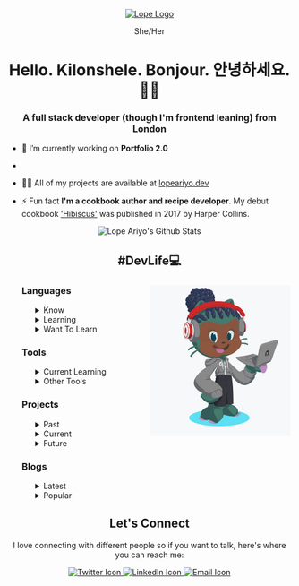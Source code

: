 <p align="center">
  <a href="https://www.lopeariyo.dev/ ">
    <img alt="Lope Logo" src="https://pbs.twimg.com/profile_images/1248697046883762176/A80erP3V_400x400.png" width="250" />
  </a>
    
</p>
<p align="center">She/Her</p>

<h1 align="center">Hello. Kilonshele. Bonjour. 안녕하세요. 👋🏾 </h1>
<h3 align="center">A full stack developer (though I'm frontend leaning) from London</h3>

- 🔭 I’m currently working on **Portfolio 2.0**
- 
- 👨‍💻 All of my projects are available at [lopeariyo.dev](lopeariyo.dev)

- ⚡ Fun fact **I'm a cookbook author and recipe developer**. My debut cookbook <a href="https://hibiscus.lopeariyo.com"> 'Hibiscus'</a> was published in 2017 by Harper Collins.</p>


<div align="center" >
  <img alt="Lope Ariyo's Github Stats" src="https://github-readme-stats.vercel.app/api?username=LopeAriyo&show_icons=true&title_color=030e27&icon_color=1EA598&text_color=030e27&bg_color=E2F5F4" >
</div>

<h2 align="center">#DevLife💻</h2>

<ul >
<div>
    <img align="right" alt="Lope Octocat" src="./assets/octocat.png" width="250" height="270" />
    <h3>Languages</h3>
    <ul>
        <details>
            <summary>Know</summary>
            <div align="center">
                <img alt="HTMl Badge" src="https://img.shields.io/badge/html-%23030e27.svg?&style=for-the-badge&logo=html5&logoColor=white"> 
                <img alt="CSS Badge" src="https://img.shields.io/badge/css-%23030e27.svg?&style=for-the-badge&logo=css3&logoColor=white">  
                <img alt="SaSS Badge" src="https://img.shields.io/badge/scss-%23030e27.svg?&style=for-the-badge&logo=sass&logoColor=white"> 
                <img alt="Javascript Badge" src="https://img.shields.io/badge/javascript-%23030e27.svg?&style=for-the-badge&logo=javascript&logoColor=white"> 
                <img alt="React Badge" src="https://img.shields.io/badge/react-%23030e27.svg?&style=for-the-badge&logo=react&logoColor=white"> 
                <img alt="Gatsby Badge" src="https://img.shields.io/badge/gatsby-%23030e27.svg?&style=for-the-badge&logo=gatsby&logoColor=white"> 
                <img alt="Node Badge" src="https://img.shields.io/badge/nodejs-%23030e27.svg?&style=for-the-badge&logo=node.js&logoColor=white"> 
                <img alt="Express Badge" src="https://img.shields.io/badge/express-%23030e27.svg?&style=for-the-badge&logo=express.js&logoColor=white"> 
                <img alt="Mongo Badge" src="https://img.shields.io/badge/mongodb-%23030e27.svg?&style=for-the-badge&logo=mongodb&logoColor=white"> 
                <img alt="Strapi Badge" src="https://img.shields.io/badge/strapi-%23030e27.svg?&style=for-the-badge&logo=strapi&logoColor=white">
            </div>
        </details>
        <details>
            <summary>Learning</summary>
                <div align="center" >
                  <img alt="Redux Badge" src="https://img.shields.io/badge/redux-%23030e27.svg?&style=for-the-badge&logo=redux&logoColor=white">
                  <img alt="Hooks Badge" src="https://img.shields.io/badge/hooks-%23030e27.svg?&style=for-the-badge&logo=hooks&logoColor=white">
                </div>
        </details>
        <details>
            <summary>Want To Learn</summary>
             <div align="center">
                <img alt="Tailwind Badge" src="https://img.shields.io/badge/tailwind-%23030e27.svg?&style=for-the-badge&logo=tailwindcss&logoColor=white">
                <img alt="Materialize Badge" src="https://img.shields.io/badge/materialize-%23030e27.svg?&style=for-the-badge&logo=materializecss&logoColor=white">
                <img alt="Bootstrap Badge" src="https://img.shields.io/badge/bootstrap-%23030e27.svg?&style=for-the-badge&logo=bootstrap&logoColor=white">
                <img alt="React Native Badge" src="https://img.shields.io/badge/reactnative-%23030e27.svg?&style=for-the-badge&logo=reactnative&logoColor=white">
                <img alt="Flutter Badge" src="https://img.shields.io/badge/flutter-%23030e27.svg?&style=for-the-badge&logo=flutter&logoColor=white">
                <img alt="Electron Badge" src="https://img.shields.io/badge/electron-%23030e27.svg?&style=for-the-badge&logo=electron&logoColor=white">
                <img alt="Python Badge" src="https://img.shields.io/badge/python-%23030e27.svg?&style=for-the-badge&logo=python&logoColor=white"> 
                <img alt="Django Badge" src="https://img.shields.io/badge/django-%23030e27.svg?&style=for-the-badge&logo=django3&logoColor=white">  
                <img alt="Flask Badge" src="https://img.shields.io/badge/flask-%23030e27.svg?&style=for-the-badge&logo=flask&logoColor=white"> 
            </div>
        </details>
    </ul>
</div>
<div> 
    <h3>Tools</h3>
    <ul>
            <details>
                <summary>Current Learning</summary>
                <ul>
                    <li> A11y practices</li>
                    <li> SEO practices </li>
                </ul>
            </details>
            <details>
                <summary>Other Tools </summary>
                <ul>
                    <li> Figma </li>
                    <li> VSCode </li>
                    <li> Chrome Dev Tools</li>
                    <li> Axe</li>
                    <li> Postman</li>
                    <li> Netlify</li>
                    <li> Heroku </li>
                </ul>
            </details>
    </ul>
</div>
<div>
    <h3>Projects</h3>
    <ul>
      <details>
            <summary>Past</summary>
            <h4>Hibiscus - A Cookbook Portfolio Website </h4>
            <p>A portfolio website for my debut cookbook Hibiscus. Created using HTML / JSX, CSS & React.</p> 
            <h4>Yemoja - A Period Tracking App </h4>
            <p>An app for individuals to track their periods. Created using ScSS,  React, Redux, Hooks, Node.js, Express & MongoDB.</p>       
      </details> 
      <details>
            <summary>Current</summary>
            <h4>Allie - An Accessible Blog Template </h4>
            <p>I'm currently working on creating a food blog template, going back to basics with HTML & CSS and applying accessibility and SEO practices.</p> 
      </details>  
      <details>
            <summary>Future</summary>  
            <h4>Okele - A Restaurant/Supper Club Website </h4>
            <p>I'll be creating a vanilla JS website while experimenting with Tailwind CSS and SaSS. </p> 
      </details>
    </ul>
</div>
<div>
    <h3>Blogs</h3>
    <ul>
        <details>
            <summary>Latest</summary>
            <h4><a href="https://dev.to/lopeariyo/an-introduction-to-web-accessibility-3lo1">An Introduction to Web Accessibility </a></h4>
        </details>
        <details>
            <summary>Popular</summary>
            <h4><a href="https://dev.to/lopeariyo/an-introduction-to-web-accessibility-3lo1">An Introduction to Web Accessibility </a></h4>
        </details>
    </ul>
</div>
</ul>

<h2 align="center" >Let's Connect </h2>
<p align="center"> I love connecting with different people so if you want to talk, here's where you can reach me: </p>
<div align="center">
    <a href="https://twitter.com/lopeariyodev">
        <img alt="Twitter Icon" src="https://cdn4.iconfinder.com/data/icons/a-s-social-set/256/twitter-512.png" width="75" />
    </a>
    <a href="https://www.linkedin.com/in/lopeariyo/">
        <img alt="LinkedIn Icon" src="https://cdn4.iconfinder.com/data/icons/a-s-social-set/256/linkedin-512.png" width="75" />
    </a>
    <a href="https://www.lopeariyo.dev/contact ">
        <img alt="Email Icon" src="https://cdn4.iconfinder.com/data/icons/a-s-social-set/256/mail-512.png" width="75" />
    </a>
</div>
